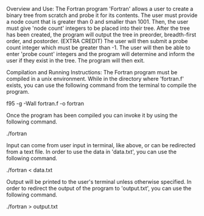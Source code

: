 Overview and Use:
The Fortran program 'Fortran' allows a user to create a binary tree from scratch and probe it for its contents. The user must provide a 
node count that is greater than 0 and smaller than 1001. Then, the user must give 'node count' integers to be placed into their tree. After the tree
has been created, the program will output the tree in preorder, breadth-first order, and postorder. (EXTRA CREDIT) The user will then submit a 
probe count integer which must be greater than -1. The user will then be able to enter 'probe count' integers and the program will determine and inform 
the user if they exist in the tree. The program will then exit. 

Compilation and Running Instructions: 
The Fortran program must be compiled in a unix environment. While in the directory where 'fortran.f' exists, you can use the following command from the
terminal to compile the program. 

f95 -g -Wall fortran.f -o fortran

Once the program has been compiled you can invoke it by using the following command.

./fortran

Input can come from user input in terminal, like above, or can be redirected from a text file. In order to use the data in 'data.txt', you can use the 
following command.

./fortran < data.txt 

Output will be printed to the user's terminal unless otherwise specified. In order to redirect the output of the program to 'output.txt', you can use the 
following command.

./fortran > output.txt 


